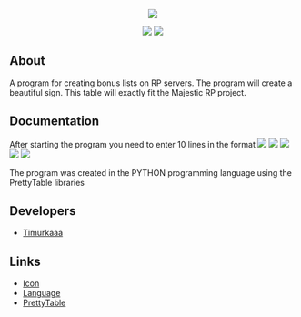 <p align="center">
      <img src="https://img.icons8.com/?size=100&id=1fAihUqPyWy5&format=png&color=000000">
</p>

<p align="center">
   <img src="https://img.shields.io/badge/Language-Python-yellow">
   <img src="https://img.shields.io/badge/Version-v1.2-blue">
</p>

## About

A program for creating bonus lists on RP servers. The program will create a beautiful sign. This table will exactly fit the Majestic RP project.

## Documentation

After starting the program you need to enter 10 lines in the format <img src="https://img.shields.io/badge/First%20Name-green"> <img src="https://img.shields.io/badge/Last%20Name-yellow"> <img src="https://img.shields.io/badge/Static%20ID-purple"> <img src="https://img.shields.io/badge/Rank-blue"> <img src="https://img.shields.io/badge/Length%20of%20service-red">

The program was created in the PYTHON programming language using the PrettyTable libraries

## Developers

- [Timurkaaa](https://github.com/Timurkaaaaaaa)

## Links

- [Icon](https://icons8.com/icon/1fAihUqPyWy5/receive-dollar)
- [Language](https://www.python.org/)
- [PrettyTable](https://pypi.org/project/prettytable/)
